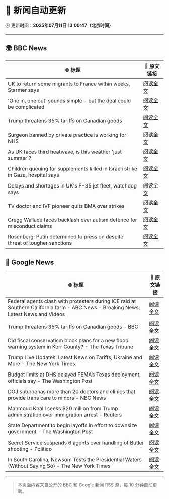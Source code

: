 # 🧠 新闻自动更新

🕒 更新时间：**2025年07月11日 13:00:47（北京时间）**

---

## 🌍 BBC News

| 🌐 标题 | 🔗 原文链接 |
|--------|-------------|
| UK to return some migrants to France within weeks, Starmer says | [阅读全文](https://www.bbc.com/news/articles/c4g2edx410wo) |
| 'One in, one out' sounds simple - but the deal could be complicated | [阅读全文](https://www.bbc.com/news/articles/c8d60djgqndo) |
| Trump threatens 35% tariffs on Canadian goods | [阅读全文](https://www.bbc.com/news/articles/cvg819n954mo) |
| Surgeon banned by private practice is working for NHS | [阅读全文](https://www.bbc.com/news/articles/cev0n2r0d2yo) |
| As UK faces third heatwave, is this weather 'just summer'? | [阅读全文](https://www.bbc.com/weather/articles/cwyrw66jkkko) |
| Children queuing for supplements killed in Israeli strike in Gaza, hospital says | [阅读全文](https://www.bbc.com/news/articles/c4gd01g1gxro) |
| Delays and shortages in UK's F-35 jet fleet, watchdog says | [阅读全文](https://www.bbc.com/news/articles/cy0wdyxpqvro) |
| TV doctor and IVF pioneer quits BMA over strikes | [阅读全文](https://www.bbc.com/news/articles/c15wxn851eqo) |
| Gregg Wallace faces backlash over autism defence for misconduct claims | [阅读全文](https://www.bbc.com/news/articles/cx24lxl85wyo) |
| Rosenberg: Putin determined to press on despite threat of tougher sanctions | [阅读全文](https://www.bbc.com/news/videos/cz9kqe5v379o) |

## 📰 Google News

| 🌐 标题 | 🔗 原文链接 |
|--------|-------------|
| Federal agents clash with protesters during ICE raid at Southern California farm - ABC News - Breaking News, Latest News and Videos | [阅读全文](https://news.google.com/rss/articles/CBMiqAFBVV95cUxPVFJxbG1wWjVrbEFwNzlteXlYUEJhMzlXOHNJQXFWczRoUVZfRW5aVllYWXQ3TmgzZE5SU3ctM0hQQU0yN0RNM2RqV0xYSkExeEkzTktkSEtHb3dTdTlyLWFGMzJtSnZvV0NhWVFsQUxzMFRoLWF0OHBjUGtUSEk0Sk5NLVlVbGdTbURLV01MeW5XZUNKOHJwdFhBMndkd2x3ZVZJV2d1dEPSAa4BQVVfeXFMUDZlcFBBRmtsME93akV0aW1jaWJzR3RVbmlXOWhuaFRuYlNWXzVBaDlLYXlKODVuTTF5U3Mtell4UVVTcnRpMjNkSnN0QVcwTkQ0elo5RVFuYThnc0xkOXBpLWRVV3ZrcEhDWjJHM3YtQ1JENmhMZG00XzVZN3Zuems3UUFSOWhZWk15eDNpQTExRjFmTDB4a3hqUGhCMTMyY3h0NXdWRmgwTFd0YUxB?oc=5) |
| Trump threatens 35% tariffs on Canadian goods - BBC | [阅读全文](https://news.google.com/rss/articles/CBMiWkFVX3lxTE9qS2N6VTd6S0dXbnRLMHQweEhWa2JPV3JDWHRZMHpFcEhaWDlXSDVIWmoydkxjMldnNUdhdGdiOXpwc0VrdTZBMklyR3hOMHRlTE82NTJ6ekN2Z9IBX0FVX3lxTFBiRGhYU2hPVEdCeC1NVjJjVjBrZTc5eHJnTEUzSE56Zk12djhIOVdlT2o3cThlSGs4MHVnWVVtbTFLNEk2ZmNOa0RxamRRNVVLSWJ4dVBQVk94TTJjWjRr?oc=5) |
| Did fiscal conservatism block plans for a new flood warning system in Kerr County? - The Texas Tribune | [阅读全文](https://news.google.com/rss/articles/CBMikwFBVV95cUxPejRTcmVPMmczclpJdFJqODFzNnF4U3RkMG1tQldPOUJWelBySWNwam9jMzNxWVhaMmNzeDMzVEgyRGU5U2FZQUNWb2pXakY5ZWRxdkdRR3N1SXYwS0pVQ3FOcWVlZnNISDhFZEg2YlFlaW5zWlJNcDEtRUdlMUtjNUVsMmE5YUYyRlBGd0ZFQllaMDg?oc=5) |
| Trump Live Updates: Latest News on Tariffs, Ukraine and More - The New York Times | [阅读全文](https://news.google.com/rss/articles/CBMiY0FVX3lxTFB5SGFLQ2hJQl96VVd0YzBpSmFBblhNaThYQUJMSmFwc3pIeTM3ZzF1ajZSRzE3VjJIQ2QwUmFhcThOV2FNU0hZV1FRWjgtVDJ6WjBVcC1TWEtkbjJZdkZuaE5kVQ?oc=5) |
| Budget limits at DHS delayed FEMA’s Texas deployment, officials say - The Washington Post | [阅读全文](https://news.google.com/rss/articles/CBMiogFBVV95cUxQSGFoMnRpTE52VzE5WG5JTGRqQlVvS3RJN3VaTmZ6OGc4SGRua19sZUZVdzV6WHZGelhSaVhtemJ1Z2hhX2lyV2tkMEFGb1JnT2JwZTBjSkZzeVJpVmxPR3BCMGpRN0Rzd2JFZUFiRjdIeUFDQ1Z6TkdKM2R2czhPWE5KbXNMTEl1bEFGTVVOWUtZRm1nWmx0M1ZvQlNDWVA5a3c?oc=5) |
| DOJ subpoenas more than 20 doctors and clinics that provide trans care to minors - NBC News | [阅读全文](https://news.google.com/rss/articles/CBMiwwFBVV95cUxPbHpNQ1dxRVJva194VmV4OTh0STJXUGNSbGk5anZzeXhNcHVkTzVCOFU2b0lDU2hVZ3R3V3dyWW9TaFZ4RG1nWTR1azVCNmxWLUFsOHI4cWFUcWx1R1R2S2tNc0xkenZuVE40OFdHRU1hZEdZN3U4ZVVuZjYzS005WmNaOFoxU1NaVGF1U2Nyd1Fya3NFdHdnOTlLeXFaZUJ1QThWT0xEU3NGaDR5eGV0UG1pRVRiazJELWVUR2NCbmstVnPSAVZBVV95cUxPbUU0NDVSMXF2SzQ4bkpPTkFnQlo0eEFjT1lvZWxhRFFlSGYtY1g1N3Zma21rbk9mOFNQSkxBTHktaFNOdGtZU0g5OXIySGR5UzlUM0hwUQ?oc=5) |
| Mahmoud Khalil seeks $20 million from Trump administration over immigration arrest - Reuters | [阅读全文](https://news.google.com/rss/articles/CBMiyAFBVV95cUxOSFpxdXpXc1ptMGFvSlVPdHBqTXQ3MXE5YXU2M2VCTm9MSTEyNk9Na0c0eFBqMnpRT2ttanZiaGljLXpLRkpjRjloOGczbURoZXhrYWhONmFUMEM4OXhxcVk0Q21zdlFQdktiQW1TaEc3RGlvS1VnTDh5MjhBMjdiUVZ4OUQyZUdmOEc4a0k1d3YzOEk5T3BtSXpUZTdnem52LVlqRGpOUEU0S3pBVjBDLTBYR3c0a3FTWXZ5azdSQXdOc2hEWFRGaw?oc=5) |
| State Department to begin layoffs in effort to downsize government - The Washington Post | [阅读全文](https://news.google.com/rss/articles/CBMimgFBVV95cUxNd29fVmFOUnJtdzdZalZhZ3doNkJWaXFHUjBIQzZoREd2TU1fRTlzTEpsTXA2Qm5XRExtdlJpYl9rQk9HakZhN0ZnNUlGQWNWX1ltalFxYmhqTUxWeE52cWt5emtwZ21uSVFPd0pheWVRVXZFQ1lXMWJOVUo5XzJJeVE1aXFwSUFrOXRCQkJMZ1IzNzhGcXlEYjVn?oc=5) |
| Secret Service suspends 6 agents over handling of Butler shooting - Politico | [阅读全文](https://news.google.com/rss/articles/CBMinAFBVV95cUxNaGlPWVAzQUIxcWQ3R2JzQ2phbVpYOUVlb2dMdFhBS3FGNm1ZekpJSFBBVkFySjBiZW1uV2NSeWxPcGVBSHVsdnhEOHdkb2tPOXhiXzNnb21Qb1VZN1pkWGR0MU5xWWJ0TjRXSWh0SHItVUtEd0Nzb0NlazZTdVVMNDViN1NCUGtOVGxZQm9CN25HdS1pdnZHY2ZRaUY?oc=5) |
| In South Carolina, Newsom Tests the Presidential Waters (Without Saying So) - The New York Times | [阅读全文](https://news.google.com/rss/articles/CBMijwFBVV95cUxNcmxqNWNSdmFVQkRkNFduQmN2NFFSbGstRVJXN0dhbkh4bzU0bnRodUwzeGFCelRxb2RtNUc1Tjh6Vno0MzlzUk5QUGFMMmpoV0RaMFllX1M2MGNvUHEwSksyYUUxNWhDbVViTmJOM05xeTg2UFBidGdRcGFIYXotcUh2Ny00ZzJ6UFBPV2I2WQ?oc=5) |

---
> 本页面内容来自公开的 BBC 和 Google 新闻 RSS 源，每 10 分钟自动更新。